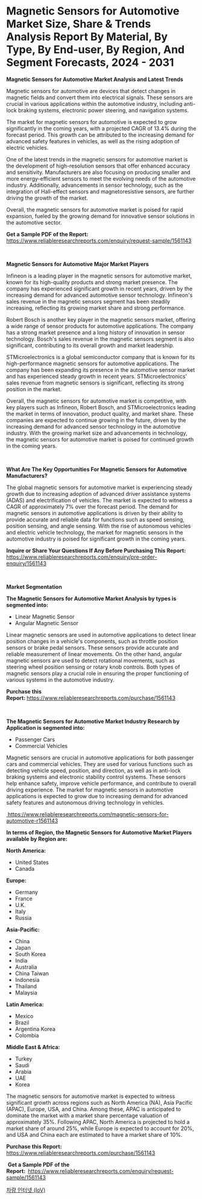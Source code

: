 <p><h1>Magnetic Sensors for Automotive Market Size, Share & Trends Analysis Report By Material, By Type, By End-user, By Region, And Segment Forecasts, 2024 - 2031</h1></p><p><strong>Magnetic Sensors for Automotive Market Analysis and Latest Trends</strong></p>
<p><p>Magnetic sensors for automotive are devices that detect changes in magnetic fields and convert them into electrical signals. These sensors are crucial in various applications within the automotive industry, including anti-lock braking systems, electronic power steering, and navigation systems.</p><p>The market for magnetic sensors for automotive is expected to grow significantly in the coming years, with a projected CAGR of 13.4% during the forecast period. This growth can be attributed to the increasing demand for advanced safety features in vehicles, as well as the rising adoption of electric vehicles.</p><p>One of the latest trends in the magnetic sensors for automotive market is the development of high-resolution sensors that offer enhanced accuracy and sensitivity. Manufacturers are also focusing on producing smaller and more energy-efficient sensors to meet the evolving needs of the automotive industry. Additionally, advancements in sensor technology, such as the integration of Hall-effect sensors and magnetoresistive sensors, are further driving the growth of the market.</p><p>Overall, the magnetic sensors for automotive market is poised for rapid expansion, fueled by the growing demand for innovative sensor solutions in the automotive sector.</p></p>
<p><strong>Get a Sample PDF of the Report:&nbsp;</strong> <a href="https://www.reliableresearchreports.com/enquiry/request-sample/1561143">https://www.reliableresearchreports.com/enquiry/request-sample/1561143</a></p>
<p>&nbsp;</p>
<p><strong>Magnetic Sensors for Automotive Major Market Players</strong></p>
<p><p>Infineon is a leading player in the magnetic sensors for automotive market, known for its high-quality products and strong market presence. The company has experienced significant growth in recent years, driven by the increasing demand for advanced automotive sensor technology. Infineon's sales revenue in the magnetic sensors segment has been steadily increasing, reflecting its growing market share and strong performance.</p><p>Robert Bosch is another key player in the magnetic sensors market, offering a wide range of sensor products for automotive applications. The company has a strong market presence and a long history of innovation in sensor technology. Bosch's sales revenue in the magnetic sensors segment is also significant, contributing to its overall growth and market leadership.</p><p>STMicroelectronics is a global semiconductor company that is known for its high-performance magnetic sensors for automotive applications. The company has been expanding its presence in the automotive sensor market and has experienced steady growth in recent years. STMicroelectronics' sales revenue from magnetic sensors is significant, reflecting its strong position in the market.</p><p>Overall, the magnetic sensors for automotive market is competitive, with key players such as Infineon, Robert Bosch, and STMicroelectronics leading the market in terms of innovation, product quality, and market share. These companies are expected to continue growing in the future, driven by the increasing demand for advanced sensor technology in the automotive industry. With the growing market size and advancements in technology, the magnetic sensors for automotive market is poised for continued growth in the coming years.</p></p>
<p>&nbsp;</p>
<p><strong>What Are The Key Opportunities For Magnetic Sensors for Automotive Manufacturers?</strong></p>
<p><p>The global magnetic sensors for automotive market is experiencing steady growth due to increasing adoption of advanced driver assistance systems (ADAS) and electrification of vehicles. The market is expected to witness a CAGR of approximately 7% over the forecast period. The demand for magnetic sensors in automotive applications is driven by their ability to provide accurate and reliable data for functions such as speed sensing, position sensing, and angle sensing. With the rise of autonomous vehicles and electric vehicle technology, the market for magnetic sensors in the automotive industry is poised for significant growth in the coming years.</p></p>
<p><strong>Inquire or Share Your Questions If Any Before Purchasing This Report:</strong> <a href="https://www.reliableresearchreports.com/enquiry/pre-order-enquiry/1561143">https://www.reliableresearchreports.com/enquiry/pre-order-enquiry/1561143</a></p>
<p>&nbsp;</p>
<p><strong>Market Segmentation</strong></p>
<p><strong>The Magnetic Sensors for Automotive Market Analysis by types is segmented into:</strong></p>
<p><ul><li>Linear Magnetic Sensor</li><li>Angular Magnetic Sensor</li></ul></p>
<p><p>Linear magnetic sensors are used in automotive applications to detect linear position changes in a vehicle's components, such as throttle position sensors or brake pedal sensors. These sensors provide accurate and reliable measurement of linear movements. On the other hand, angular magnetic sensors are used to detect rotational movements, such as steering wheel position sensing or rotary knob controls. Both types of magnetic sensors play a crucial role in ensuring the proper functioning of various systems in the automotive industry.</p></p>
<p><strong>Purchase this Report:&nbsp;</strong><a href="https://www.reliableresearchreports.com/purchase/1561143">https://www.reliableresearchreports.com/purchase/1561143</a></p>
<p>&nbsp;</p>
<p><strong>The Magnetic Sensors for Automotive Market Industry Research by Application is segmented into:</strong></p>
<p><ul><li>Passenger Cars</li><li>Commercial Vehicles</li></ul></p>
<p><p>Magnetic sensors are crucial in automotive applications for both passenger cars and commercial vehicles. They are used for various functions such as detecting vehicle speed, position, and direction, as well as in anti-lock braking systems and electronic stability control systems. These sensors help enhance safety, improve vehicle performance, and contribute to overall driving experience. The market for magnetic sensors in automotive applications is expected to grow due to increasing demand for advanced safety features and autonomous driving technology in vehicles.</p></p>
<p><a href="https://www.reliableresearchreports.com/magnetic-sensors-for-automotive-r1561143">&nbsp;https://www.reliableresearchreports.com/magnetic-sensors-for-automotive-r1561143</a></p>
<p><strong>In terms of Region, the Magnetic Sensors for Automotive Market Players available by Region are:</strong></p>
<p>
    <p> <strong> North America: </strong>
        <ul>
            <li>United States</li>
            <li>Canada</li>
        </ul>
        </p> 
    <p> <strong> Europe: </strong>
        <ul>
            <li>Germany</li>
            <li>France</li>
            <li>U.K.</li>
            <li>Italy</li>
            <li>Russia</li>
        </ul>
        </p> 
    <p> <strong> Asia-Pacific: </strong>
        <ul>
            <li>China</li>
            <li>Japan</li>
            <li>South Korea</li>
            <li>India</li>
            <li>Australia</li>
            <li>China Taiwan</li>
            <li>Indonesia</li>
            <li>Thailand</li>
            <li>Malaysia</li>
        </ul>
        </p> 
    <p> <strong> Latin America: </strong>
        <ul>
            <li>Mexico</li>
            <li>Brazil</li>
            <li>Argentina Korea</li>
            <li>Colombia</li>
        </ul>
        </p> 
    <p> <strong> Middle East & Africa: </strong>
        <ul>
            <li>Turkey</li>
            <li>Saudi</li>
            <li>Arabia</li>
            <li>UAE</li>
            <li>Korea</li>
        </ul>
    </p>
    </p>
<p><p>The magnetic sensors for automotive market is expected to witness significant growth across regions such as North America (NA), Asia Pacific (APAC), Europe, USA, and China. Among these, APAC is anticipated to dominate the market with a market share percentage valuation of approximately 35%. Following APAC, North America is projected to hold a market share of around 25%, while Europe is expected to account for 20%, and USA and China each are estimated to have a market share of 10%.</p></p>
<p><strong>Purchase this Report: </strong><a href="https://www.reliableresearchreports.com/purchase/1561143">https://www.reliableresearchreports.com/purchase/1561143</a></p>
<p>&nbsp;<strong>Get a Sample PDF of the Report:&nbsp;&nbsp;</strong><a href="https://www.reliableresearchreports.com/enquiry/request-sample/1561143">https://www.reliableresearchreports.com/enquiry/request-sample/1561143</a></p>
<p><strong></strong></p>
<p><p><a href="https://github.com/mithunmistry2258/Market-Research-Report-List-1/blob/main/5634615114572.md">차량 인터넷 (IoV)</a></p></p>